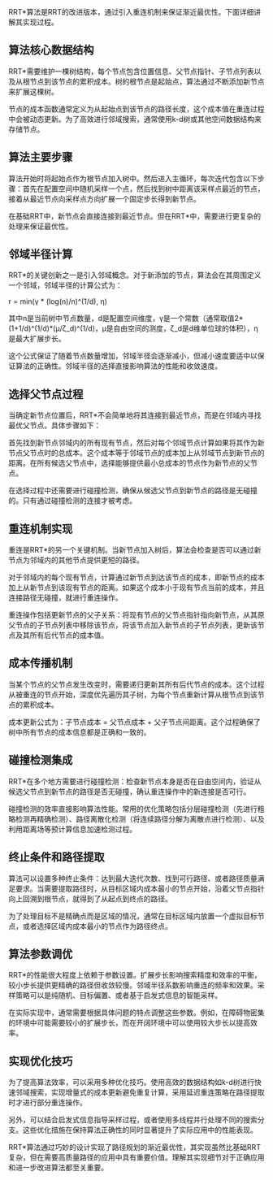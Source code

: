 RRT*算法是RRT的改进版本，通过引入重连机制来保证渐近最优性。下面详细讲解其实现过程。

## 算法核心数据结构

RRT*需要维护一棵树结构，每个节点包含位置信息、父节点指针、子节点列表以及从根节点到该节点的累积成本。树的根节点是起始点，算法通过不断添加新节点来扩展这棵树。

节点的成本函数通常定义为从起始点到该节点的路径长度，这个成本值在重连过程中会被动态更新。为了高效进行邻域搜索，通常使用k-d树或其他空间数据结构来存储节点。

## 算法主要步骤

算法开始时将起始点作为根节点加入树中。然后进入主循环，每次迭代包含以下步骤：首先在配置空间中随机采样一个点，然后找到树中距离该采样点最近的节点，接着从最近节点向采样点方向扩展一个固定步长得到新节点。

在基础RRT中，新节点会直接连接到最近节点。但在RRT*中，需要进行更复杂的处理来保证最优性。

## 邻域半径计算

RRT*的关键创新之一是引入邻域概念。对于新添加的节点，算法会在其周围定义一个邻域，邻域半径的计算公式为：

r = min(γ * (log(n)/n)^(1/d), η)

其中n是当前树中节点数量，d是配置空间维度，γ是一个常数（通常取值2*(1+1/d)^(1/d)*(μ/ζ_d)^(1/d)，μ是自由空间的测度，ζ_d是d维单位球的体积），η是最大扩展步长。

这个公式保证了随着节点数量增加，邻域半径会逐渐减小，但减小速度要适中以保证算法的正确性。邻域半径的选择直接影响算法的性能和收敛速度。

## 选择父节点过程

当确定新节点位置后，RRT*不会简单地将其连接到最近节点，而是在邻域内寻找最优父节点。具体步骤如下：

首先找到新节点邻域内的所有现有节点，然后对每个邻域节点计算如果将其作为新节点父节点时的总成本。这个成本等于邻域节点的成本加上从邻域节点到新节点的距离。在所有候选父节点中，选择能够提供最小总成本的节点作为新节点的父节点。

在选择过程中还需要进行碰撞检测，确保从候选父节点到新节点的路径是无碰撞的。只有通过碰撞检测的连接才被考虑。

## 重连机制实现

重连是RRT*的另一个关键机制。当新节点加入树后，算法会检查是否可以通过新节点为邻域内的其他节点提供更短的路径。

对于邻域内的每个现有节点，计算通过新节点到达该节点的成本，即新节点的成本加上从新节点到该现有节点的距离。如果这个成本小于现有节点当前的成本，并且连接路径无碰撞，就进行重连操作。

重连操作包括更新节点的父子关系：将现有节点的父节点指针指向新节点，从其原父节点的子节点列表中移除该节点，将该节点加入新节点的子节点列表，更新该节点及其所有后代节点的成本值。

## 成本传播机制

当某个节点的父节点发生改变时，需要递归更新其所有后代节点的成本。这个过程从被重连的节点开始，深度优先遍历其子树，为每个节点重新计算从根节点到该节点的累积成本。

成本更新公式为：子节点成本 = 父节点成本 + 父子节点间距离。这个过程确保了树中所有节点的成本信息都是正确和一致的。

## 碰撞检测集成

RRT*在多个地方需要进行碰撞检测：检查新节点本身是否在自由空间内，验证从候选父节点到新节点的路径是否无碰撞，确认重连操作中的新连接是否可行。

碰撞检测的效率直接影响算法性能。常用的优化策略包括分层碰撞检测（先进行粗略检测再精确检测）、路径离散化检测（将连续路径分解为离散点进行检测）、以及利用距离场等预计算信息加速检测过程。

## 终止条件和路径提取

算法可以设置多种终止条件：达到最大迭代次数、找到可行路径、或者路径质量满足要求。当需要提取路径时，从目标区域内成本最小的节点开始，沿着父节点指针向上回溯到根节点，就得到了从起点到终点的路径。

为了处理目标不是精确点而是区域的情况，通常在目标区域内放置一个虚拟目标节点，或者选择区域内成本最小的节点作为路径终点。

## 算法参数调优

RRT*的性能很大程度上依赖于参数设置。扩展步长影响搜索精度和效率的平衡，较小步长提供更精确的路径但收敛较慢。邻域半径系数影响重连的频率和效果。采样策略可以是纯随机、目标偏置、或者基于启发式信息的智能采样。

在实际实现中，通常需要根据具体问题的特点调整这些参数。例如，在障碍物密集的环境中可能需要较小的扩展步长，而在开阔环境中可以使用较大步长以提高效率。

## 实现优化技巧

为了提高算法效率，可以采用多种优化技巧。使用高效的数据结构如k-d树进行快速邻域搜索，实现增量式的成本更新避免重复计算，采用延迟重连策略在路径提取时才进行部分重连操作。

另外，可以结合启发式信息指导采样过程，或者使用多线程并行处理不同的搜索分支。这些优化措施在保持算法正确性的同时显著提升了实际应用中的性能表现。

RRT*算法通过巧妙的设计实现了路径规划的渐近最优性，其实现虽然比基础RRT复杂，但在需要高质量路径的应用中具有重要价值。理解其实现细节对于正确应用和进一步改进算法都至关重要。